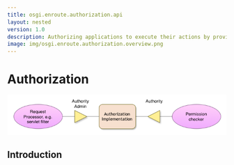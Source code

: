 ```yaml
---
title: osgi.enroute.authorization.api
layout: nested
version: 1.0
description: Authorizing applications to execute their actions by providing current user based permissions.
image: img/osgi.enroute.authorization.overview.png
---
```

# Authorization

![Authorization Service Collaboration Overview](img/osgi.enroute.authorization.overview.png)

## Introduction

